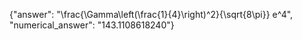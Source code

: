 {"answer": "\\frac{\\Gamma\\left(\\frac{1}{4}\\right)^2}{\\sqrt{8\\pi}} e^4", "numerical_answer": "143.1108618240"}